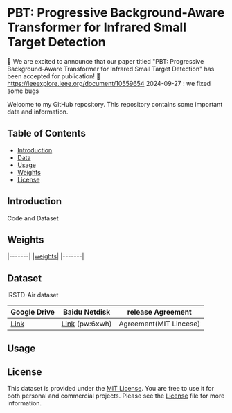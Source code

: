 # PBT: Progressive Background-Aware Transformer for Infrared Small Target Detection
🎉 We are excited to announce that our paper titled "PBT: Progressive Background-Aware Transformer for Infrared Small Target Detection" has been accepted for publication! 🎉
https://ieeexplore.ieee.org/document/10559654
2024-09-27  :   we fixed some bugs

Welcome to my GitHub repository. This repository contains some important data and information.

## Table of Contents

- [Introduction](#introduction)
- [Data](#data)
- [Usage](#usage)
- [Weights](#weights)
- [License](#license)

## Introduction

Code and Dataset


## Weights
|-------|
|[weights](https://drive.google.com/file/d/17IMULEkY0-tfsPVThZKIfFAdHww3cuUf/view?usp=drive_link)|
|-------|
## Dataset

IRSTD-Air dataset

| Google Drive  | Baidu Netdisk  | release Agreement |
|-------|------|---------|
|[Link](https://drive.google.com/file/d/1yLfYm4FmzzRJOS8AKFd3pjxP2o8gHkpN/view?usp=drive_link) | [Link](https://pan.baidu.com/s/1-YscimN4JwUvNS7eLiIDIg?pwd=6xwh) (pw:6xwh)  | Agreement(MIT Lincese)     |


## Usage



## License

This dataset is provided under the [MIT License](LICENSE). You are free to use it for both personal and commercial projects. Please see the [License](LICENSE) file for more information.
